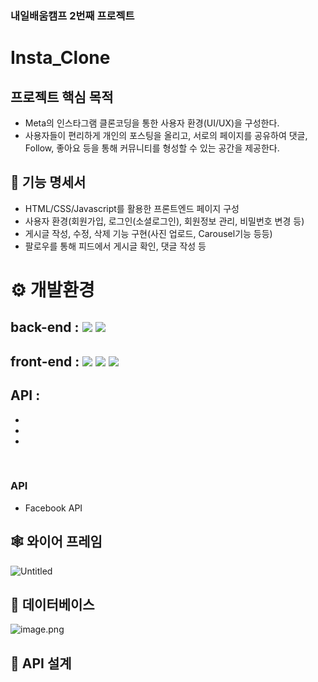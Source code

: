 ### 내일배움캠프 2번째 프로젝트
# Insta_Clone
## ****프로젝트 핵심 목적****

- Meta의 인스타그램 클론코딩을 통한 사용자 환경(UI/UX)을 구성한다.
- 사용자들이 편리하게 개인의 포스팅을 올리고, 서로의 페이지를 공유하여 댓글, Follow, 좋아요 등을 통해 커뮤니티를 형성할 수 있는 공간을 제공한다.

## ****🎈 기능 명세서****

- HTML/CSS/Javascript를 활용한 프론트엔드 페이지 구성
- 사용자 환경(회원가입, 로그인(소셜로그인), 회원정보 관리, 비밀번호 변경 등)
- 게시글 작성, 수정, 삭제 기능 구현(사진 업로드, Carousel기능 등등)
- 팔로우를 통해 피드에서 게시글 확인, 댓글 작성 등

# ⚙ 개발환경

## back-end : <img src="https://img.shields.io/badge/python-3.10.7-3776AB?style=for-the-badge&logo=python&logoColor=white"> <img src="https://img.shields.io/badge/django-092E20?style=for-the-badge&logo=django&logoColor=white">

## front-end : <img src="https://img.shields.io/badge/html5-E34F26?style=for-the-badge&logo=html5&logoColor=white"> <img src="https://img.shields.io/badge/css-1572B6?style=for-the-badge&logo=css3&logoColor=white"> <img src="https://img.shields.io/badge/javascript-F7DF1E?style=for-the-badge&logo=javascript&logoColor=black"> 

## API : 
-
-
- 
<br>

### API

- Facebook API

## ****🕸 와이어 프레임****

![Untitled](https://s3-us-west-2.amazonaws.com/secure.notion-static.com/56c93b2c-d76a-4879-82af-3ab079236ea5/Untitled.png)

## ****🎯 데이터베이스****

![image.png](https://s3-us-west-2.amazonaws.com/secure.notion-static.com/ff5ed031-03cc-4dc7-ba99-16042344f917/image.png)

## ****🎨 API 설계****